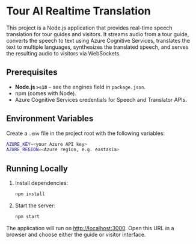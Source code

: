 # Tour AI Realtime Translation

This project is a Node.js application that provides real-time speech translation for tour guides and visitors. It streams audio from a tour guide, converts the speech to text using Azure Cognitive Services, translates the text to multiple languages, synthesizes the translated speech, and serves the resulting audio to visitors via WebSockets.

## Prerequisites

- **Node.js `>=18`** – see the engines field in `package.json`.
- npm (comes with Node).
- Azure Cognitive Services credentials for Speech and Translator APIs.

## Environment Variables

Create a `.env` file in the project root with the following variables:

```bash
AZURE_KEY=<your Azure API key>
AZURE_REGION=<Azure region, e.g. eastasia>
```

## Running Locally

1. Install dependencies:

   ```bash
   npm install
   ```

2. Start the server:

   ```bash
   npm start
   ```

The application will run on [http://localhost:3000](http://localhost:3000). Open this URL in a browser and choose either the guide or visitor interface.

